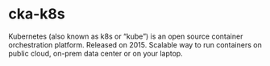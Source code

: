 # cka-k8s
Kubernetes (also known as k8s or “kube”) is an open source container orchestration platform.
Released on 2015.
Scalable way to run containers on public cloud, on-prem data center or on your laptop.
